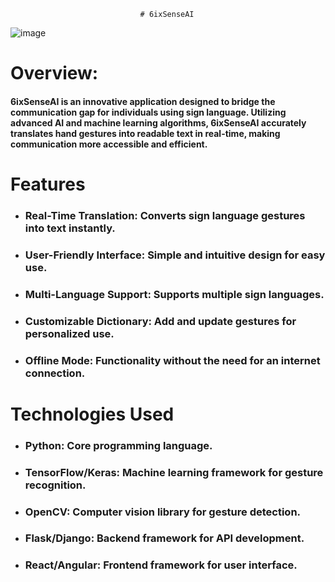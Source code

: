                                 # 6ixSenseAI
 ![image](https://github.com/user-attachments/assets/0389eca1-a5e6-4116-8427-6a3ecc276603)


# Overview: 
  #### 6ixSenseAI is an innovative application designed to bridge the communication gap for individuals using sign language. Utilizing advanced AI and machine learning algorithms, 6ixSenseAI accurately translates hand gestures into readable text in real-time, making communication more accessible and efficient.

# Features
- ### Real-Time Translation: Converts sign language gestures into text instantly.
- ### User-Friendly Interface: Simple and intuitive design for easy use.
- ### Multi-Language Support: Supports multiple sign languages.
- ### Customizable Dictionary: Add and update gestures for personalized use.
- ### Offline Mode: Functionality without the need for an internet connection.
# Technologies Used
- ### Python: Core programming language.
- ### TensorFlow/Keras: Machine learning framework for gesture recognition.
- ### OpenCV: Computer vision library for gesture detection.
- ### Flask/Django: Backend framework for API development.
- ### React/Angular: Frontend framework for user interface.
